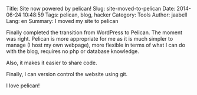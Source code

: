 Title: Site now powered by pelican!
Slug: site-moved-to-pelican
Date: 2014-06-24 10:48:59
Tags: pelican, blog, hacker
Category: Tools
Author: jaabell
Lang: en
Summary: I moved my site to pelican 

Finally completed the transition from WordPress to Pelican. The moment was right. Pelican is more
appropriate for me as it is much simpler to manage (I host my own webpage), more flexible in terms
of what I can do with the blog, requires no php or database knowledge. 

<!--more-->

Also, it makes it easier to share code. 

Finally, I can version control the website using git.

I love pelican!